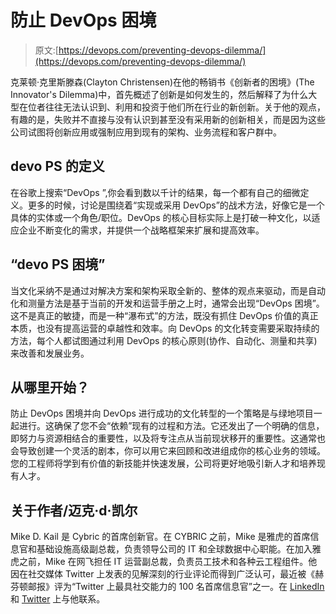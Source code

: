 # 防止 DevOps 困境

> 原文:[https://devops.com/preventing-devops-dilemma/](https://devops.com/preventing-devops-dilemma/)

克莱顿·克里斯滕森(Clayton Christensen)在他的畅销书《创新者的困境》(The Innovator's Dilemma)中，首先概述了创新是如何发生的，然后解释了为什么大型在位者往往无法认识到、利用和投资于他们所在行业的新创新。关于他的观点，有趣的是，失败并不直接与没有认识到甚至没有采用新的创新相关，而是因为这些公司试图将创新应用或强制应用到现有的架构、业务流程和客户群中。

## **devo PS 的定义**

在谷歌上搜索“DevOps ”,你会看到数以千计的结果，每一个都有自己的细微定义。更多的时候，讨论是围绕着“实现或采用 DevOps”的战术方法，好像它是一个具体的实体或一个角色/职位。DevOps 的核心目标实际上是打破一种文化，以适应企业不断变化的需求，并提供一个战略框架来扩展和提高效率。

## **“devo PS 困境”**

当文化采纳不是通过对解决方案和架构采取全新的、整体的观点来驱动，而是自动化和测量方法是基于当前的开发和运营手册之上时，通常会出现“DevOps 困境”。这不是真正的敏捷，而是一种“瀑布式”的方法，既没有抓住 DevOps 价值的真正本质，也没有提高运营的卓越性和效率。向 DevOps 的文化转变需要采取持续的方法，每个人都试图通过利用 DevOps 的核心原则(协作、自动化、测量和共享)来改善和发展业务。

## **从哪里开始？**

防止 DevOps 困境并向 DevOps 进行成功的文化转型的一个策略是与绿地项目一起进行。这确保了您不会“依赖”现有的过程和方法。它还发出了一个明确的信息，即努力与资源相结合的重要性，以及将专注点从当前现状移开的重要性。这通常也会导致创建一个灵活的剧本，你可以用它来回顾和改进组成你的核心业务的领域。您的工程师将学到有价值的新技能并快速发展，公司将更好地吸引新人才和培养现有人才。

## 关于作者/迈克·d·凯尔

Mike D. Kail 是 Cybric 的首席创新官。在 CYBRIC 之前，Mike 是雅虎的首席信息官和基础设施高级副总裁，负责领导公司的 IT 和全球数据中心职能。在加入雅虎之前，Mike 在网飞担任 IT 运营副总裁，负责员工技术和各种云工程组件。他因在社交媒体 Twitter 上发表的见解深刻的行业评论而得到广泛认可，最近被《赫芬顿邮报》评为“Twitter 上最具社交能力的 100 名首席信息官”之一。在 [LinkedIn](https://www.linkedin.com/in/mdkail) 和 [Twitter](https://twitter.com/mdkail) 上与他联系。